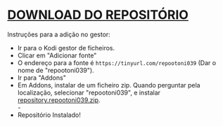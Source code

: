 # <a href="repository.repootoni039.zip">DOWNLOAD DO REPOSITÓRIO</a>

Instruções para a adição no gestor:


<p align="left">
  <ul>
    <li>Ir para o Kodi gestor de ficheiros.</li>
    <li>Clicar em "Adicionar fonte"</li>
    <li>O endereço para a fonte é <code>https://tinyurl.com/repootoni039</code> (Dar o nome de "repootoni039").</li>
    <li>Ir para "Addons"</li>
    <li>Em Addons, instalar de um ficheiro zip. Quando perguntar pela localização, selecionar "repootoni039", e instalar <a href="repository.repootoni039.zip">repository.repootoni039.zip</a>.</li>
    -
    <li>Repositório Instalado!</li>
    
</ul>

                                      
                                       

</p>

